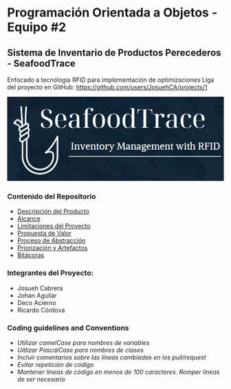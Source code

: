 # Programación Orientada a Objetos - Equipo #2
## Sistema de Inventario de Productos Perecederos - SeafoodTrace

Enfocado a tecnología RFID para implementación de optimizaciones
Liga del proyecto en GitHub: <https://github.com/users/JosuehCA/projects/1>

![Logo](https://github.com/JosuehCA/OOP_Team2/blob/JohanAguilar/images/SeafoodTrace.png)

### Contenido del Repositorio
- [Descripción del Producto](https://github.com/JosuehCA/OOP_Team2/blob/JohanAguilar/Documentaci%C3%B3n/Producto.md#descripción-del-producto)
- [Alcance](https://github.com/JosuehCA/OOP_Team2/blob/JohanAguilar/Documentaci%C3%B3n/Producto.md##alcance)
- [Limitaciones del Proyecto](https://github.com/JosuehCA/OOP_Team2/blob/JohanAguilar/Documentaci%C3%B3n/Producto.md##limitaciones)
- [Propuesta de Valor](https://github.com/JosuehCA/OOP_Team2/blob/JohanAguilar/Documentaci%C3%B3n/Producto.md#propuesta-de-valor)
- [Proceso de Abstracción](https://github.com/JosuehCA/OOP_Team2/blob/JohanAguilar/Documentaci%C3%B3n/Proceso_Abstracci%C3%B3n.md)
- [Priorización y Artefactos](https://github.com/JosuehCA/OOP_Team2/blob/JohanAguilar/Documentaci%C3%B3n/Priorizaci%C3%B3n_Artefactos.md)
- [Bitácoras](https://github.com/JosuehCA/OOP_Team2/blob/JohanAguilar/Documentaci%C3%B3n/Bitacora_Reuniones.md)



### Integrantes del Proyecto:
* Josueh Cabrera 
* Johan Aguilar 
* Deco Acierno 
* Ricardo Córdova

### Coding guidelines and Conventions
* *Utilizar camelCase para nombres de variables*
* *Uitlizar PascalCase para nombres de clases*
* *Incluir comentarios sobre las líneas cambiadas en los pull/request*
* *Evitar repetición de código*
* *Mantener líneas de código en menos de 100 caracteres. Romper líneas de ser necesario*
